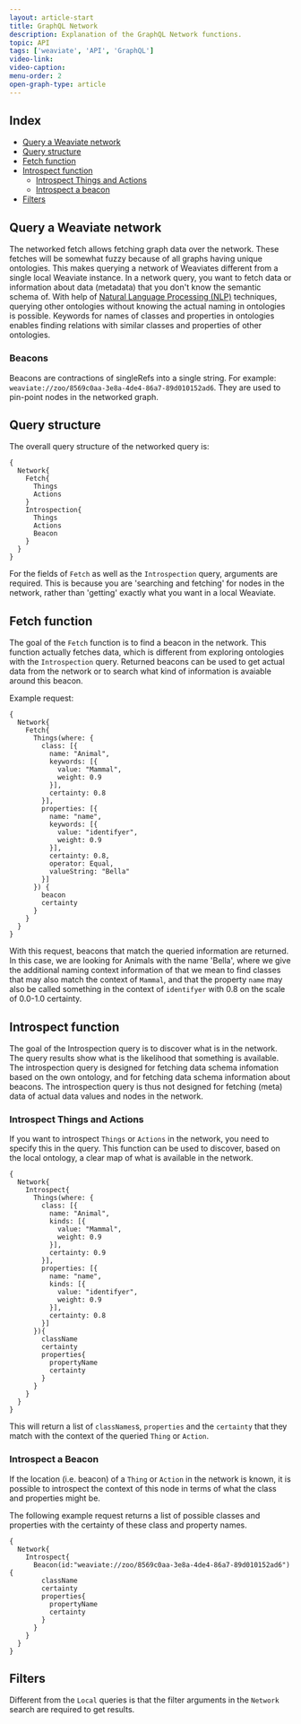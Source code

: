 ```yaml
---
layout: article-start
title: GraphQL Network
description: Explanation of the GraphQL Network functions.
topic: API
tags: ['weaviate', 'API', 'GraphQL']
video-link: 
video-caption: 
menu-order: 2
open-graph-type: article
---
```


## Index
- [Query a Weaviate network](#query-a-weaviate-network)
- [Query structure](#query-structure)
- [Fetch function](#fetch-function)
- [Introspect function](#introspect-function)
	- [Introspect Things and Actions](#introspect-things-and-actions)
	- [Introspect a beacon](#introspect-a-beacon)
- [Filters](#filters)


## Query a Weaviate network

The networked fetch allows fetching graph data over the network. These fetches will be somewhat fuzzy because of all graphs having unique ontologies. This makes querying a network of Weaviates different from a single local Weaviate instance. In a network query, you want to fetch data or information about data (metadata) that you don't know the semantic schema of. With help of [Natural Language Processing (NLP)](https://en.wikipedia.org/wiki/Natural_language_processing) techniques, querying other ontologies without knowing the actual naming in ontologies is possible. Keywords for names of classes and properties in ontologies enables finding relations with similar classes and properties of other ontologies.


### Beacons

Beacons are contractions of singleRefs into a single string. For example: `weaviate://zoo/8569c0aa-3e8a-4de4-86a7-89d010152ad6`. They are used to pin-point nodes in the networked graph.

## Query structure

The overall query structure of the networked query is:

```
{
  Network{
    Fetch{
      Things
      Actions
    }
    Introspection{
      Things
      Actions
      Beacon
    }
  }
}
```

For the fields of `Fetch` as well as the `Introspection` query, arguments are required. This is because you are 'searching and fetching' for nodes in the network, rather than 'getting' exactly what you want in a local Weaviate.


## Fetch function

The goal of the `Fetch` function is to find a beacon in the network. This function actually fetches data, which is different from exploring ontologies with the `Introspection` query. Returned beacons can be used to get actual data from the network or to search what kind of information is avaiable around this beacon. 

Example request:
```
{
  Network{
    Fetch{
      Things(where: {
        class: [{
          name: "Animal",
          keywords: [{
            value: "Mammal",
            weight: 0.9
          }],
          certainty: 0.8
        }],
        properties: [{
          name: "name",
          keywords: [{
            value: "identifyer",
            weight: 0.9
          }],
          certainty: 0.8,
          operator: Equal,
          valueString: "Bella"
        }]
      }) {
        beacon
        certainty
      }
    }
  }
}
```

With this request, beacons that match the queried information are returned. In this case, we are looking for Animals with the name 'Bella', where we give the additional naming context information of that we mean to find classes that may also match the context of `Mammal`, and that the property `name` may also be called something in the context of `identifyer` with 0.8 on the scale of 0.0-1.0 certainty.


## Introspect function

The goal of the Introspection query is to discover what is in the network. The query results show what is the likelihood that something is available. The introspection query is designed for fetching data schema infomation based on the own ontology, and for fetching data schema information about beacons. The introspection query is thus not designed for fetching (meta) data of actual data values and nodes in the network.

### Introspect Things and Actions

If you want to introspect `Things` or `Actions` in the network, you need to specify this in the query. This function can be used to discover, based on the local ontology, a clear map of what is available in the network.

```
{
  Network{
    Introspect{
      Things(where: {
        class: [{
          name: "Animal",
          kinds: [{
            value: "Mammal",
            weight: 0.9
          }],
          certainty: 0.9
        }],
        properties: [{
          name: "name",
          kinds: [{
            value: "identifyer",
            weight: 0.9
          }],
          certainty: 0.8
        }]
      }){
        className
        certainty
        properties{
          propertyName
          certainty
        }
      }
    }
  }
}
```

This will return a list of `classNames`s, `properties` and the `certainty` that they match with the context of the queried `Thing` or `Action`. 


### Introspect a Beacon

If the location (i.e. beacon) of a `Thing` or `Action` in the network is known, it is possible to introspect the context of this node in terms of what the class and properties might be.

The following example request returns a list of possible classes and properties with the certainty of these class and property names.

```
{
  Network{
    Introspect{
      Beacon(id:"weaviate://zoo/8569c0aa-3e8a-4de4-86a7-89d010152ad6"){
        className
        certainty
        properties{
          propertyName
          certainty
        }
      }
    }
  }
}
```


## Filters

Different from the `Local` queries is that the filter arguments in the `Network` search are required to get results. 